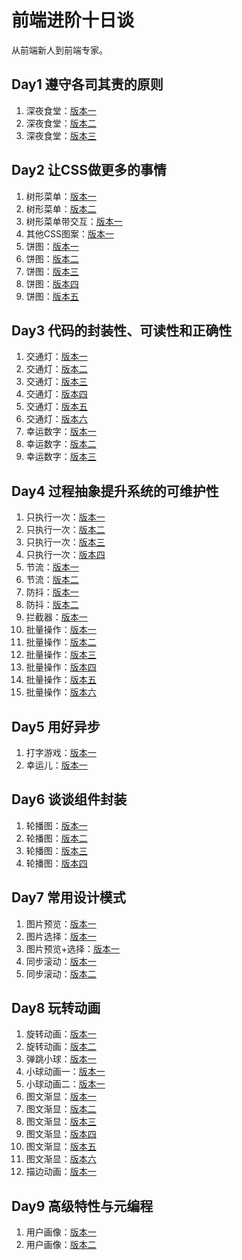# 前端进阶十日谈

从前端新人到前端专家。

## Day1 遵守各司其责的原则

1. 深夜食堂：[版本一](day01/index-v1.html)
1. 深夜食堂：[版本二](day01/index-v2.html)
1. 深夜食堂：[版本三](day01/index-v3.html)

## Day2 让CSS做更多的事情

1. 树形菜单：[版本一](day02/index1-v1.html)
1. 树形菜单：[版本二](day02/index1-v2.html)
1. 树形菜单带交互：[版本一](day02/index1-v3.html)
1. 其他CSS图案：[版本一](day02/index1-ex.html)
1. 饼图：[版本一](day02/index2-v1.html)
1. 饼图：[版本二](day02/index2-v2.html)
1. 饼图：[版本三](day02/index2-v3.html)
1. 饼图：[版本四](day02/index2-v4.html)
1. 饼图：[版本五](day02/index2-v5.html)

## Day3 代码的封装性、可读性和正确性

1. 交通灯：[版本一](day03/index1-v1.html)
1. 交通灯：[版本二](day03/index1-v2.html)
1. 交通灯：[版本三](day03/index1-v3.html)
1. 交通灯：[版本四](day03/index1-v4.html)
1. 交通灯：[版本五](day03/index1-v5.html)
1. 交通灯：[版本六](day03/index1-v6.html)
1. 幸运数字：[版本一](day03/index2-v1.html)
1. 幸运数字：[版本二](day03/index2-v2.html)
1. 幸运数字：[版本三](day03/index2-v3.html)

## Day4 过程抽象提升系统的可维护性

1. 只执行一次：[版本一](day04/index1-v1.html)
1. 只执行一次：[版本二](day04/index1-v2.html)
1. 只执行一次：[版本三](day04/index1-v3.html)
1. 只执行一次：[版本四](day04/index1-v4.html)
1. 节流：[版本一](day04/index2-v1.html)
1. 节流：[版本二](day04/index2-v2.html)
1. 防抖：[版本一](day04/index3-v1.html)
1. 防抖：[版本二](day04/index3-v2.html)
1. 拦截器：[版本一](day04/index3-v1.html)
1. 批量操作：[版本一](day04/index3-v1.html)
1. 批量操作：[版本二](day04/index3-v2.html)
1. 批量操作：[版本三](day04/index3-v3.html)
1. 批量操作：[版本四](day04/index3-v4.html)
1. 批量操作：[版本五](day04/index3-v5.html)
1. 批量操作：[版本六](day04/index3-v6.html)

## Day5 用好异步

1. 打字游戏：[版本一](day05/index1.html)
1. 幸运儿：[版本一](day05/index2.html)

## Day6 谈谈组件封装

1. 轮播图：[版本一](day06/index1.html)
1. 轮播图：[版本二](day06/index2.html)
1. 轮播图：[版本三](day06/index3.html)
1. 轮播图：[版本四](day06/index4.html)

## Day7 常用设计模式

1. 图片预览：[版本一](day07/index1.html)
1. 图片选择：[版本一](day07/index2.html)
1. 图片预览+选择：[版本一](day07/index3.html)
1. 同步滚动：[版本一](day07/index4-v1.html)
1. 同步滚动：[版本二](day07/index4-v2.html)

## Day8 玩转动画

1. 旋转动画：[版本一](day08/index1-v1.html)
1. 旋转动画：[版本二](day08/index1-v2.html)
1. 弹跳小球：[版本一](day08/index2-v1.html)
1. 小球动画一：[版本一](day08/index2-ex.html)
1. 小球动画二：[版本一](day08/index2-ex2.html)
1. 图文渐显：[版本一](day08/index3-v1.html)
1. 图文渐显：[版本二](day08/index3-v1.html)
1. 图文渐显：[版本三](day08/index3-v1.html)
1. 图文渐显：[版本四](day08/index3-v1.html)
1. 图文渐显：[版本五](day08/index3-v1.html)
1. 图文渐显：[版本六](day08/index3-v1.html)
1. 描边动画：[版本一](day08/index4.html)

## Day9 高级特性与元编程

1. 用户画像：[版本一](day09/index1.html)
1. 用户画像：[版本二](day09/index2.html)
